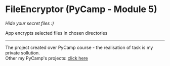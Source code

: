 # FileEncryptor (PyCamp - Module 5)
*Hide your secret files :)*

App encrypts selected files in chosen directories


******
The project created over PyCamp course - the realisation of task is my private sollution.<br>
Other my PyCamp's projects: [click here](https://github.com/rafkow91/PyCamp)
